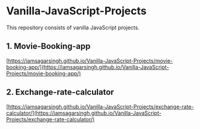 # Vanilla-JavaScript-Projects
This repository consists of vanilla JavaScript projects.

## 1. Movie-Booking-app
[https://iamsagarsingh.github.io/Vanilla-JavaScript-Projects/movie-booking-app/](https://iamsagarsingh.github.io/Vanilla-JavaScript-Projects/movie-booking-app/)

## 2. Exchange-rate-calculator
[https://iamsagarsingh.github.io/Vanilla-JavaScript-Projects/exchange-rate-calculator/](https://iamsagarsingh.github.io/Vanilla-JavaScript-Projects/exchange-rate-calculator/)
